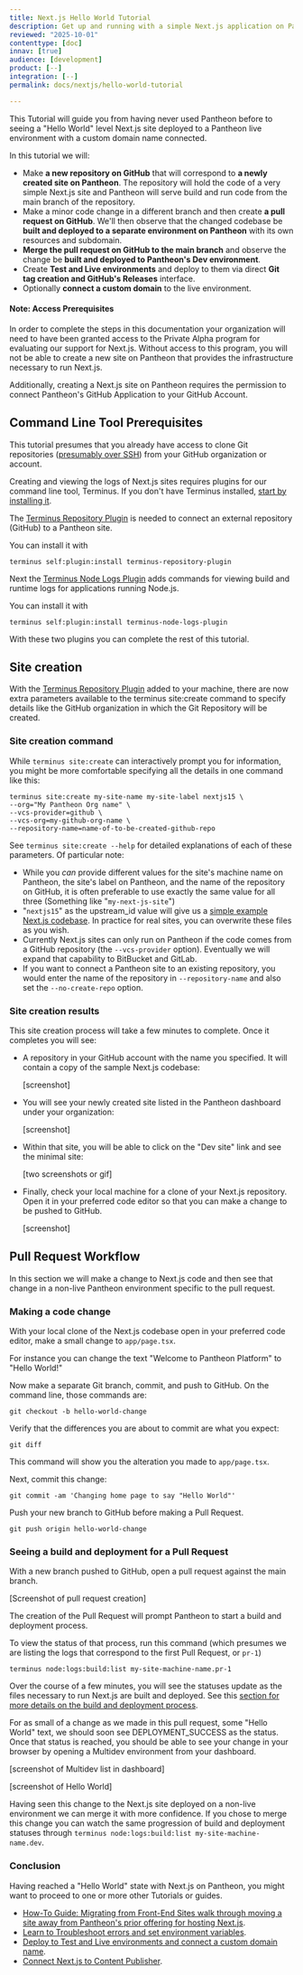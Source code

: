 ```yaml
---
title: Next.js Hello World Tutorial
description: Get up and running with a simple Next.js application on Pantheon
reviewed: "2025-10-01"
contenttype: [doc]
innav: [true]
audience: [development]
product: [--]
integration: [--]
permalink: docs/nextjs/hello-world-tutorial

---
```


<Partial file="nextjs-pre-ga.md" />


This Tutorial will guide you from having never used Pantheon before to seeing a "Hello World" level Next.js site deployed to a Pantheon live environment with a custom domain name connected.

In this tutorial we will:

* Make **a new repository on GitHub** that will correspond to **a newly created site on Pantheon**.
The repository will hold the code of a very simple Next.js site and Pantheon will serve build and run code from the main branch of the repository.
* Make a minor code change in a different branch and then create **a pull request on GitHub**. We'll then observe that the changed codebase be **built and deployed to a separate environment on Pantheon** with its own resources and subdomain.
* **Merge the pull request on GitHub to the main branch** and observe the change be **built and deployed to Pantheon's Dev environment**.
* Create **Test and Live environments** and deploy to them via direct **Git tag creation and GitHub's Releases** interface.
* Optionally **connect a custom domain** to the live environment.

#### Note: Access Prerequisites

In order to complete the steps in this documentation your organization will need to have been granted access to the Private Alpha program for evaluating our support for Next.js.
Without access to this program, you will not be able to create a new site on Pantheon that provides the infrastructure necessary to run Next.js.

Additionally, creating a Next.js site on Pantheon requires the permission to connect Pantheon's GitHub Application to your GitHub Account.

## Command Line Tool Prerequisites

This tutorial presumes that you already have access to clone Git repositories ([presumably over SSH](https://docs.github.com/en/authentication/connecting-to-github-with-ssh/about-ssh)) from your GitHub organization or account.

Creating and viewing the logs of Next.js sites requires plugins for our command line tool, Terminus. If you don't have Terminus installed, [start by installing it](https://docs.pantheon.io/terminus/install).

The [Terminus Repository Plugin](https://github.com/pantheon-systems/terminus-repository-plugin) is needed to connect an external repository (GitHub) to a Pantheon site.

You can install it with

```
terminus self:plugin:install terminus-repository-plugin
```

Next the [Terminus Node Logs Plugin](https://github.com/pantheon-systems/terminus-node-logs-plugin) adds commands for viewing build and runtime logs for applications running Node.js.

You can install it with

```
terminus self:plugin:install terminus-node-logs-plugin
```

With these two plugins you can complete the rest of this tutorial.

## Site creation

With the [Terminus Repository Plugin](https://github.com/pantheon-systems/terminus-repository-plugin) added to your machine, there are now extra parameters available to the terminus site:create command to specify details like the GitHub organization in which the Git Repository will be created.

### Site creation command

While `terminus site:create` can interactively prompt you for information, you might be more comfortable specifying all the details in one command like this:

```
terminus site:create my-site-name my-site-label nextjs15 \
--org="My Pantheon Org name" \
--vcs-provider=github \
--vcs-org=my-github-org-name \
--repository-name=name-of-to-be-created-github-repo
```

See `terminus site:create --help` for detailed explanations of each of these parameters.
Of particular note:

* While you *can* provide different values for the site's machine name on Pantheon, the site's label on Pantheon, and the name of the repository on GitHub, it is often preferable to use exactly the same value for all three (Something like "`my-next-js-site`")
* "`nextjs15`" as the upstream_id value will give us a [simple example Next.js codebase](https://github.com/pantheon-upstreams/nextjs). In practice for real sites, you can overwrite these files as you wish.
* Currently Next.js sites can only run on Pantheon if the code comes from a GitHub repository (the `--vcs-provider` option). Eventually we will expand that capability to BitBucket and GitLab.
* If you want to connect a Pantheon site to an existing repository, you would enter the name of the repository in `--repository-name` and also set the `--no-create-repo` option.

### Site creation results

This site creation process will take a few minutes to complete. Once it completes you will see:

* A repository in your GitHub account with the name you specified. It will contain a copy of the sample Next.js codebase:

  [screenshot]

* You will see your newly created site listed in the Pantheon dashboard under your organization:

  [screenshot]

* Within that site, you will be able to click on the "Dev site" link and see the minimal site:

  [two screenshots or gif]

* Finally, check your local machine for a clone of your Next.js repository.
Open it in your preferred code editor so that you can make a change to be pushed to GitHub.

  [screenshot]

## Pull Request Workflow

In this section we will make a change to Next.js code and then see that change in a non-live Pantheon environment specific to the pull request.

### Making a code change

With your local clone of the Next.js codebase open in your preferred code editor, make a small change to `app/page.tsx`.

For instance you can change the text "Welcome to Pantheon Platform" to "Hello World!"

Now make a separate Git branch, commit, and push to GitHub. On the command line, those commands are:

```
git checkout -b hello-world-change
```

Verify that the differences you are about to commit are what you expect:

```
git diff
```

This command will show you the alteration you made to `app/page.tsx`.

Next, commit this change:

```
git commit -am 'Changing home page to say "Hello World"'
```

Push your new branch to GitHub before making a Pull Request.

```
git push origin hello-world-change
```

### Seeing a build and deployment for a Pull Request

With a new branch pushed to GitHub, open a pull request against the main branch.

[Screenshot of pull request creation]

The creation of the Pull Request will prompt Pantheon to start a build and deployment process.

To view the status of that process, run this command (which presumes we are listing the logs that correspond to the first Pull Request, or `pr-1`)

```
terminus node:logs:build:list my-site-machine-name.pr-1
```

Over the course of a few minutes, you will see the statuses update as the files necessary to run Next.js are built and deployed.
See this [section for more details on the build and deployment process](/nextjs/build-and-deploy).

For as small of a change as we made in this pull request, some "Hello World" text, we should soon see DEPLOYMENT_SUCCESS as the status.
Once that status is reached, you should be able to see your change in your browser by opening a Multidev environment from your dashboard.

[screenshot of Multidev list in dashboard]

[screenshot of Hello World]

Having seen this change to the Next.js site deployed on a non-live environment we can merge it with more confidence.
If you chose to merge this change you can watch the same progression of build and deployment statuses through `terminus node:logs:build:list my-site-machine-name.dev`.

### Conclusion

Having reached a "Hello World" state with Next.js on Pantheon, you might want to proceed to one or more other Tutorials or guides.

* [How-To Guide: Migrating from Front-End Sites walk through moving a site away from Pantheon's prior offering for hosting Next.js](/nextjs/migrating-from-front-end-sites).
* [Learn to Troubleshoot errors and set environment variables](/nextjs/logs-and-environment-variables-tutorial).
* [Deploy to Test and Live environments and connect a custom domain name](/nextjs/test-and-live-env).
* [Connect Next.js to Content Publisher](/nextjs/content-publisher-tutorial).
